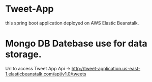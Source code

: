# Tweet-App
this spring boot application deployed on AWS Elastic Beanstalk.

# Mongo DB Datebase use for data storage.
Url to access Tweet App Api -> http://tweet-application.us-east-1.elasticbeanstalk.com/api/v1.0/tweets
